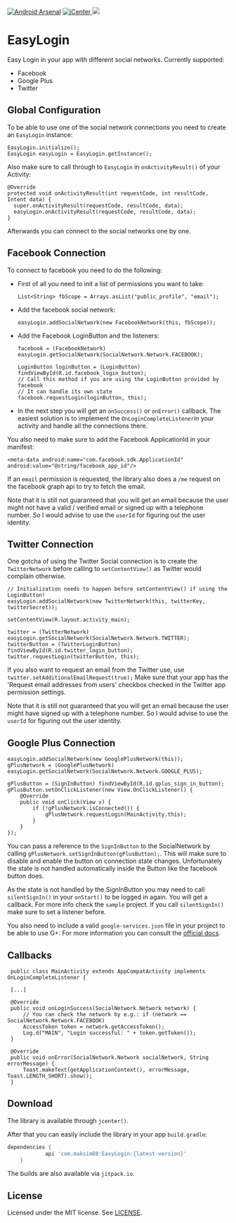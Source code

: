 [![Android Arsenal](https://img.shields.io/badge/Android%20Arsenal-EasyLogin-brightgreen.svg?style=flat)](https://android-arsenal.com/details/1/5423)
[![jCenter](https://api.bintray.com/packages/maksim88/EasyLogin/EasyLogin/images/download.svg) ](https://bintray.com/maksim88/EasyLogin/EasyLogin/_latestVersion)
[![](https://jitpack.io/v/maksim88/EasyLogin.svg)](https://jitpack.io/#maksim88/EasyLogin)

EasyLogin
============
Easy Login in your app with different social networks.
Currently supported:
- Facebook
- Google Plus
- Twitter


Global Configuration
--------
To be able to use one of the social network connections you need to create an `EasyLogin` instance:
```
EasyLogin.initialize();
EasyLogin easyLogin = EasyLogin.getInstance();
```

Also make sure to call through to `EasyLogin` in  `onActivityResult()` of your Activity:
```
@Override
protected void onActivityResult(int requestCode, int resultCode, Intent data) {
  super.onActivityResult(requestCode, resultCode, data);
  easyLogin.onActivityResult(requestCode, resultCode, data);
}
```

Afterwards you can connect to the social networks one by one.

Facebook Connection
--------

To connect to facebook you need to do the following:
- First of all you need to init a list of permissions you want to take:
    ```
    List<String> fbScope = Arrays.asList("public_profile", "email");
    ```
- Add the facebook social network:
    ```
    easyLogin.addSocialNetwork(new FacebookNetwork(this, fbScope));
    ```
- Add the Facebook LoginButton and the listeners:
     ```
    facebook = (FacebookNetwork) easyLogin.getSocialNetwork(SocialNetwork.Network.FACEBOOK);
    
    LoginButton loginButton = (LoginButton) findViewById(R.id.facebook_login_button);
    // Call this method if you are using the LoginButton provided by facebook
    // It can handle its own state
    facebook.requestLogin(loginButton, this);
     ```
- In the next step you will get an  `onSuccess()` or  `onError()` callback. The easiest solution is to implement the `OnLoginCompleteListener`in your activity and handle all the connections there.

You also need to make sure to add the Facebook ApplicationId in your manifest:
```
<meta-data android:name="com.facebook.sdk.ApplicationId" android:value="@string/facebook_app_id"/>
```

If an `email` permission is requested, the library also does a `/me` request on the facebook graph api to try to fetch the email. 

Note that it is still not guaranteed that you will get an email because the user might not have a valid / verified email or signed up with a telephone number. So I would advise to use the `userId` for figuring out the user identity.

Twitter Connection
--------

One gotcha of using the Twitter Social connection is to create the `TwitterNetwork` before calling to `setContentView()` as Twitter would complain otherwise.
```
// Initialization needs to happen before setContentView() if using the LoginButton!
easyLogin.addSocialNetwork(new TwitterNetwork(this, twitterKey, twitterSecret));

setContentView(R.layout.activity_main);

twitter = (TwitterNetwork) easyLogin.getSocialNetwork(SocialNetwork.Network.TWITTER);
twitterButton = (TwitterLoginButton) findViewById(R.id.twitter_login_button);
twitter.requestLogin(twitterButton, this);
```

If you also want to request an email from the Twitter use, use `twitter.setAdditionalEmailRequest(true);`
Make sure that your app has the 'Request email addresses from users' checkbox checked in the Twitter app permission settings.

Note that it is still not guaranteed that you will get an email because the user might have signed up with a telephone number. So I would advise to use the `userId` for figuring out the user identity.

Google Plus Connection
--------

```
easyLogin.addSocialNetwork(new GooglePlusNetwork(this));
gPlusNetwork = (GooglePlusNetwork) easyLogin.getSocialNetwork(SocialNetwork.Network.GOOGLE_PLUS);

gPlusButton = (SignInButton) findViewById(R.id.gplus_sign_in_button);
gPlusButton.setOnClickListener(new View.OnClickListener() {
    @Override
    public void onClick(View v) {
        if (!gPlusNetwork.isConnected()) {
            gPlusNetwork.requestLogin(MainActivity.this);
        }
    }
});
```

You can pass a reference to the `SignInButton` to the SocialNetwork by calling `gPlusNetwork.setSignInButton(gPlusButton);`. This will make sure to disable and enable the button on connection state changes. Unfortunately the state is not handled automatically inside the Button like the facebook button does. 

As the state is not handled by the SignInButton you may need to call `silentSignIn()` in your `onStart()` to be logged in again. You will get a callback. For more info check the `sample` project.
If you call `silentSignIn()` make sure to set a listener before.
 
 You also need to include a valid `google-services.json` file in your project to be able to use G+:
 For more information you can consult the [official docs](https://developers.google.com/identity/sign-in/android/start-integrating).
 
Callbacks
--------

```
 public class MainActivity extends AppCompatActivity implements OnLoginCompleteListener {
 
 [...]
 
 @Override
 public void onLoginSuccess(SocialNetwork.Network network) {
     // You can check the network by e.g.: if (network == SocialNetwork.Network.FACEBOOK) 
     AccessToken token = network.getAccessToken();
     Log.d("MAIN", "Login successful: " + token.getToken());
 }
 
 @Override
 public void onError(SocialNetwork.Network socialNetwork, String errorMessage) {
     Toast.makeText(getApplicationContext(), errorMessage, Toast.LENGTH_SHORT).show();
 }
```

Download
--------

The library is available through `jcenter()`.

After that you can easily include the library in your app `build.gradle`:

```groovy
dependencies {
	        api 'com.maksim88:EasyLogin:{latest-version}'
	}
```

The builds are also available via `jitpack.io`.
        
License
--------
Licensed under the MIT license. See [LICENSE](LICENSE).
